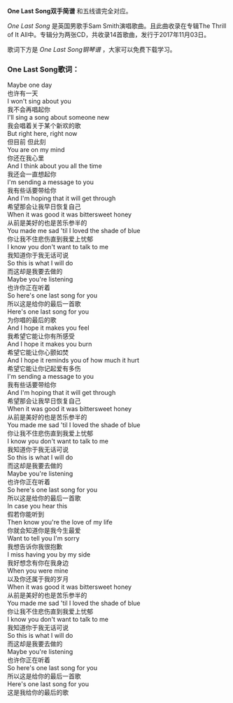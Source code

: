 

**One Last Song双手简谱** 和五线谱完全对应。

_One Last Song_ 是英国男歌手Sam Smith演唱歌曲。且此曲收录在专辑The Thrill of It
All中。专辑分为两张CD，共收录14首歌曲，发行于2017年11月03日。

歌词下方是 _One Last Song钢琴谱_ ，大家可以免费下载学习。

### One Last Song歌词：

Maybe one day  
也许有一天  
I won't sing about you  
我不会再唱起你  
I'll sing a song about someone new  
我会唱着关于某个新欢的歌  
But right here, right now  
但目前 但此刻  
You are on my mind  
你还在我心里  
And I think about you all the time  
我还会一直想起你  
I'm sending a message to you  
我有些话要带给你  
And I'm hoping that it will get through  
希望那会让我早日恢复自己  
When it was good it was bittersweet honey  
从前是美好的也是苦乐参半的  
You made me sad 'til I loved the shade of blue  
你让我不住悲伤直到我爱上忧郁  
I know you don't want to talk to me  
我知道你于我无话可说  
So this is what I will do  
而这却是我要去做的  
Maybe you're listening  
也许你正在听着  
So here's one last song for you  
所以这是给你的最后一首歌  
Here's one last song for you  
为你唱的最后的歌  
And I hope it makes you feel  
我希望它能让你有所感受  
And I hope it makes you burn  
希望它能让你心颤如焚  
And I hope it reminds you of how much it hurt  
希望它能让你记起爱有多伤  
I'm sending a message to you  
我有些话要带给你  
And I'm hoping that it will get through  
希望那会让我早日恢复自己  
When it was good it was bittersweet honey  
从前是美好的也是苦乐参半的  
You made me sad 'til I loved the shade of blue  
你让我不住悲伤直到我爱上忧郁  
I know you don't want to talk to me  
我知道你于我无话可说  
So this is what I will do  
而这却是我要去做的  
Maybe you're listening  
也许你正在听着  
So here's one last song for you  
所以这是给你的最后一首歌  
In case you hear this  
假若你能听到  
Then know you're the love of my life  
你就会知道你是我今生最爱  
Want to tell you I'm sorry  
我想告诉你我很抱歉  
I miss having you by my side  
我好想念有你在我身边  
When you were mine  
以及你还属于我的岁月  
When it was good it was bittersweet honey  
从前是美好的也是苦乐参半的  
You made me sad 'til I loved the shade of blue  
你让我不住悲伤直到我爱上忧郁  
I know you don't want to talk to me  
我知道你于我无话可说  
So this is what I will do  
而这却是我要去做的  
Maybe you're listening  
也许你正在听着  
So here's one last song for you  
所以这是给你的最后一首歌  
Here's one last song for you  
这是我给你的最后的歌

